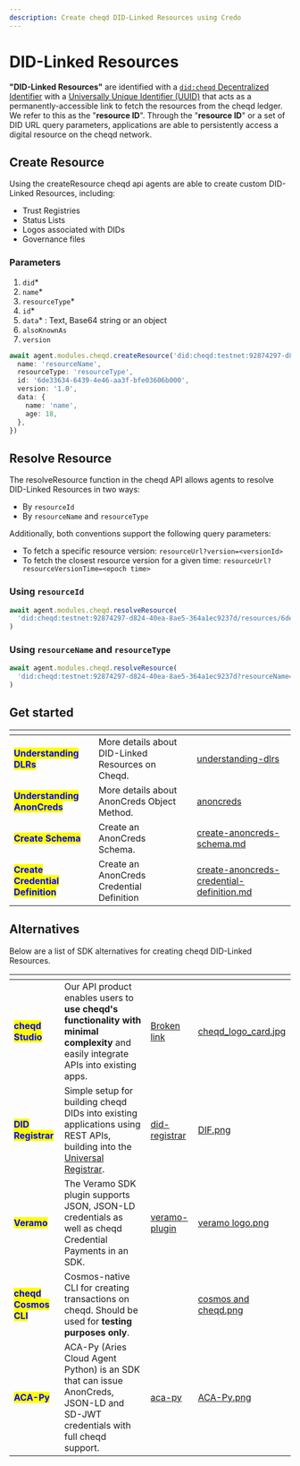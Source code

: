 ```yaml
---
description: Create cheqd DID-Linked Resources using Credo
---
```


# DID-Linked Resources

**"DID-Linked Resources"** are identified with a [`did:cheqd` Decentralized Identifier](https://docs.cheqd.io/product/architecture/adr-list/adr-002-did-linked-resources) with a [Universally Unique Identifier (UUID)](https://www.uuidgenerator.net/) that acts as a permanently-accessible link to fetch the resources from the cheqd ledger. We refer to this as the "**resource ID**". Through the "**resource ID**" or a set of DID URL query parameters, applications are able to persistently access a digital resource on the cheqd network.

## Create Resource[​](https://credo.js.org/guides/tutorials/cheqd#create-resource) <a href="#create-resource" id="create-resource"></a>

Using the createResource cheqd api agents are able to create custom DID-Linked Resources, including:

* Trust Registries
* Status Lists
* Logos associated with DIDs
* Governance files

### **Parameters**[**​**](https://credo.js.org/guides/tutorials/cheqd#parameters-3)

1. `did`\*
2. `name`\*
3. `resourceType`\*
4. `id`\*
5. `data`\* : Text, Base64 string or an object
6. `alsoKnownAs`
7. `version`

```typescript
await agent.modules.cheqd.createResource('did:cheqd:testnet:92874297-d824-40ea-8ae5-364a1ec9237d', {
  name: 'resourceName',
  resourceType: 'resourceType',
  id: '6de33634-6439-4e46-aa3f-bfe03606b000',
  version: '1.0',
  data: {
    name: 'name',
    age: 18,
  },
})
```

## Resolve Resource[​](https://credo.js.org/guides/tutorials/cheqd#resolve-resource) <a href="#resolve-resource" id="resolve-resource"></a>

The resolveResource function in the cheqd API allows agents to resolve DID-Linked Resources in two ways:

* By `resourceId`
* By `resourceName` and `resourceType`

Additionally, both conventions support the following query parameters:

* To fetch a specific resource version: `resourceUrl?version=<versionId>`
* To fetch the closest resource version for a given time: `resourceUrl?resourceVersionTime=<epoch time>`

### **Using `resourceId`**[**​**](https://credo.js.org/guides/tutorials/cheqd#using-resourceid)

```typescript
await agent.modules.cheqd.resolveResource(
  'did:cheqd:testnet:92874297-d824-40ea-8ae5-364a1ec9237d/resources/6de33634-6439-4e46-aa3f-bfe03606b000'
)
```

### **Using `resourceName` and `resourceType`**[**​**](https://credo.js.org/guides/tutorials/cheqd#using-resourcename-and-resourcetype)

```typescript
await agent.modules.cheqd.resolveResource(
  'did:cheqd:testnet:92874297-d824-40ea-8ae5-364a1ec9237d?resourceName=resourceName&resourceType=resourceType'
)
```



## Get started

<table data-view="cards"><thead><tr><th></th><th></th><th></th><th data-hidden data-card-target data-type="content-ref"></th></tr></thead><tbody><tr><td><mark style="color:blue;"><strong>Understanding DLRs</strong></mark></td><td>More details about DID-Linked Resources on Cheqd.</td><td></td><td><a href="../../../studio/did-linked-resources/understanding-dlrs/">understanding-dlrs</a></td></tr><tr><td><mark style="color:blue;"><strong>Understanding AnonCreds</strong></mark></td><td>More details about AnonCreds Object Method.</td><td></td><td><a href="../../../advanced/anoncreds/">anoncreds</a></td></tr><tr><td><mark style="color:blue;"><strong>Create Schema</strong></mark></td><td>Create an AnonCreds Schema.</td><td></td><td><a href="create-anoncreds-schema.md">create-anoncreds-schema.md</a></td></tr><tr><td><mark style="color:blue;"><strong>Create Credential Definition</strong></mark></td><td>Create an AnonCreds Credential Definition</td><td></td><td><a href="create-anoncreds-credential-definition.md">create-anoncreds-credential-definition.md</a></td></tr></tbody></table>

## Alternatives

Below are a list of SDK alternatives for creating cheqd DID-Linked Resources.

<table data-view="cards"><thead><tr><th></th><th></th><th data-hidden data-card-target data-type="content-ref"></th><th data-hidden data-card-cover data-type="files"></th></tr></thead><tbody><tr><td><mark style="color:blue;"><strong>cheqd Studio</strong></mark></td><td>Our API product enables users to <strong>use cheqd's functionality with minimal complexity</strong> and easily integrate APIs into existing apps. </td><td><a href="broken-reference">Broken link</a></td><td><a href="../../../.gitbook/assets/cheqd_logo_card.jpg">cheqd_logo_card.jpg</a></td></tr><tr><td><mark style="color:blue;"><strong>DID Registrar</strong></mark></td><td>Simple setup for building cheqd DIDs into existing applications using REST APIs, building into the <a href="https://uniregistrar.io/">Universal Registrar</a>.</td><td><a href="../../../advanced/did-registrar/">did-registrar</a></td><td><a href="../../../.gitbook/assets/DIF.png">DIF.png</a></td></tr><tr><td><mark style="color:blue;"><strong>Veramo</strong></mark></td><td>The Veramo SDK plugin supports JSON, JSON-LD credentials as well as cheqd Credential Payments in an SDK.</td><td><a href="../../veramo-plugin/">veramo-plugin</a></td><td><a href="../../../.gitbook/assets/veramo logo.png">veramo logo.png</a></td></tr><tr><td><mark style="color:blue;"><strong>cheqd Cosmos CLI</strong></mark></td><td>Cosmos-native CLI for creating transactions on cheqd. Should be used for <strong>testing purposes only</strong>.</td><td></td><td><a href="../../../.gitbook/assets/cosmos and cheqd.png">cosmos and cheqd.png</a></td></tr><tr><td><mark style="color:blue;"><strong>ACA-Py</strong></mark></td><td>ACA-Py (Aries Cloud Agent Python) is an SDK that can issue AnonCreds, JSON-LD and SD-JWT credentials with full cheqd support.</td><td><a href="../../aca-py/">aca-py</a></td><td><a href="../../../.gitbook/assets/ACA-Py.png">ACA-Py.png</a></td></tr></tbody></table>
